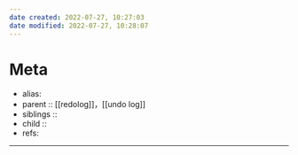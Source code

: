 ```yaml
---
date created: 2022-07-27, 10:27:03
date modified: 2022-07-27, 10:28:07
---
```


# Meta

- alias:
- parent :: [[redolog]]，[[undo log]]
- siblings ::
- child ::
- refs:

---
